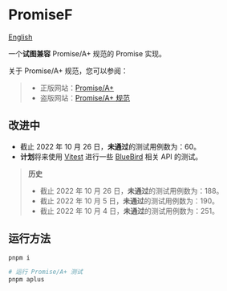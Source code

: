 # PromiseF

[English](https://github.com/3fuyang/promise-f/)

一个**试图兼容** Promise/A+ 规范的 Promise 实现。

关于 Promise/A+ 规范，您可以参阅：

> - 正版网站：[Promise/A+](https://promisesaplus.com/)
> - 盗版网站：[Promise/A+ 规范](https://3fuyang.github.io/blog/promise-a-plus)

## 改进中

- 截止 2022 年 10 月 26 日，**未通过**的测试用例数为：60。
- **计划**将来使用 [Vitest](https://vitest.dev/) 进行一些 [BlueBird](https://bluebirdjs.com/) 相关 API 的测试。

> **历史**
>
> - 截止 2022 年 10 月 26 日，**未通过**的测试用例数为：188。
> - 截止 2022 年 10 月 5 日，**未通过**的测试用例数为：190。
> - 截止 2022 年 10 月 4 日，**未通过**的测试用例数为：251。

## 运行方法

```powershell
pnpm i

# 运行 Promise/A+ 测试
pnpm aplus
```
